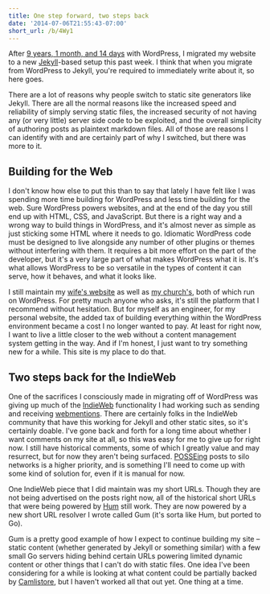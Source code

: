 ```yaml
---
title: One step forward, two steps back
date: '2014-07-06T21:55:43-07:00'
short_url: /b/4Wy1
---
```

After [9 years, 1 month, and 14 days][wordpress-post] with WordPress, I migrated my website to a new [Jekyll][]-based
setup this past week.  I think that when you migrate from WordPress to Jekyll, you're required to immediately write
about it, so here goes.

There are a lot of reasons why people switch to static site generators like Jekyll.  There are all the normal reasons
like the increased speed and reliability of simply serving static files, the increased security of not having any (or
very little) server side code to be exploited, and the overall simplicity of authoring posts as plaintext markdown
files.  All of those are reasons I can identify with and are certainly part of why I switched, but there was more to it.

[wordpress-post]: /2005/05/wordpress-layouts-and-uris
[Jekyll]: http://jekyllrb.com/

## Building for the Web ##

I don't know how else to put this than to say that lately I have felt like I was spending more time building for
WordPress and less time building for the web.  Sure WordPress powers websites, and at the end of the day you still end
up with HTML, CSS, and JavaScript.  But there is a right way and a wrong way to build things in WordPress, and it's
almost never as simple as just sticking some HTML where it needs to go.  Idiomatic WordPress code must be designed to
live alongside any number of other plugins or themes without interfering with them.  It requires a bit more effort on
the part of the developer, but it's a very large part of what makes WordPress what it is.  It's what allows WordPress to
be so versatile in the types of content it can serve, how it behaves, and what it looks like.

I still maintain my [wife's website][nss] as well as [my church's][cchmb], both of which run on WordPress.  For pretty
much anyone who asks, it's still the platform that I recommend without hesitation.  But for myself as an engineer, for
my personal website, the added tax of building everything within the WordPress environment became a cost I no longer
wanted to pay.  At least for right now, I want to live a little closer to the web without a content management system
getting in the way.  And if I'm honest, I just want to try something new for a while.  This site is my place to do that.

[nss]: https://notsoserendipitous.com/
[cchmb]: http://cchmb.org/

## Two steps back for the IndieWeb ##

One of the sacrifices I consciously made in migrating off of WordPress was giving up much of the [IndieWeb][]
functionality I had working such as sending and receiving [webmentions][].  There are certainly folks in the IndieWeb
community that have this working for Jekyll and other static sites, so it's certainly doable.  I've gone back and forth
for a long time about whether I want comments on my site at all, so this was easy for me to give up for right now.  I
still have historical comments, some of which I greatly value and may resurrect, but for now they aren't being surfaced.
[POSSEing][POSSE] posts to silo networks is a higher priority, and is something I'll need to come up with some kind of
solution for, even if it is manual for now.

One IndieWeb piece that I did maintain was my short URLs.  Though they are not being advertised on the posts right now,
all of the historical short URLs that were being powered by [Hum][] still work.  They are now powered by a new short URL
resolver I wrote called Gum (it's sorta like Hum, but ported to Go).

Gum is a pretty good example of how I expect to continue building my site – static content (whether generated by Jekyll
or something similar) with a few small Go servers hiding behind certain URLs powering limited dynamic content or other
things that I can't do with static files.  One idea I've been considering for a while is looking at what content could
be partially backed by [Camlistore][], but I haven't worked all that out yet.  One thing at a time.

[IndieWeb]: http://indiewebcamp.com/
[webmentions]: http://indiewebcamp.com/webmention
[POSSE]: http://indiewebcamp.com/posse
[Hum]: http://wordpress.org/plugins/hum/
[Camlistore]: http://camlistore.org/
